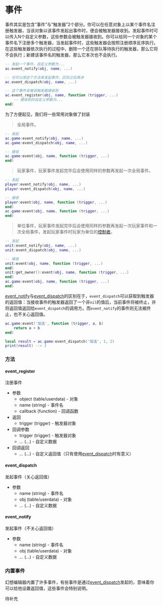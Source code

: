 # 事件

事件其实是包含“事件”与“触发器”2个部分。你可以在任意对象上以某个事件名注册触发器，当该对象以该事件发起出事件时，便会被触发器接收到。发起事件时可以传入N个自定义参数，这些参数会被触发器接收到。你可以给同一个对象的某个事件名下注册多个触发器，当发起事件时，这些触发器会按照注册顺序反序执行。在这些触发器依次执行的过程中，删除一个还在排队等待执行的触发器，那么它将不会执行；新建该事件名的触发器，那么它本次也不会执行。

```lua
-- 发起一个事件，自定义参数为...
ac.event_notify(obj, name, ...)

-- 也可以用这个方法来发起事件，区别之后再讲
ac.event_dispatch(obj, name, ...)

-- 这个事件会被该触发器接收到
ac.event_register(obj, name, function (trigger, ...)
    -- 接收到的自定义参数为...
end)
```

为了方便起见，我们将一些常用对象做了封装

> 全局事件。

```lua
-- 发起
ac.game:event_notify(obj, name, ...)
ac.game:event_dispatch(obj, name, ...)

-- 接收
ac.game:event(obj, name, function (trigger, ...)
end)
```

> 玩家事件，玩家事件发起完毕后会使用同样的参数再发起一次全局事件。

```lua
-- 发起
player:event_notify(obj, name, ...)
player:event_dispatch(obj, name, ...)

-- 接收
player:event(obj, name, function (trigger, ...)
end)
ac.game:event(obj, name, function (trigger, ...)
end)
```

> 单位事件，玩家事件发起完毕后会使用同样的参数再发起一次玩家事件和一次全局事件，发起玩家事件时玩家为单位的[控制者]。

```lua
-- 发起
unit:event_notify(obj, name, ...)
unit:event_dispatch(obj, name, ...)

-- 接收
unit:event(obj, name, function (trigger, ...)
end)
unit:get_owner():event(obj, name, function (trigger, ...)
end)
ac.game:event(obj, name, function (trigger, ...)
end)
```

[event_notify]与[event_dispatch]的区别在于，`event_dispatch`可以获取到触发器的返回值：当接收事件的触发器返回了一个非`nil`的值后，当前事件将被终止，并将返回值返回给`event_dispatch`的调用方。而`event_notify`的事件则无法被终止，也不关心返回值。

```lua
ac.game:event('加法', function (trigger, a, b)
    return a + b
end)

local result = ac.game:event_dispatch('加法', 1, 2)
print(result) --> 3
```

### 方法

#### event_register
注册事件

* 参数
    * object (table/userdata) - 对象
    * name (string) - 事件名
    * callback (function) - 回调函数
* 返回
    * trigger (trigger) - 触发器对象
* 回调参数
    * trigger (trigger) - 触发器对象
    * *...* (...) - 自定义数据
* 回调返回
    * *...* (...) - 自定义返回值（只有使用[event_dispatch]时有意义）

#### event_dispatch
发起事件（关心返回值）

* 参数
    * name (string) - 事件名
    * obj (table/userdata) - 对象
    * *...* (...) - 自定义数据

#### event_notify
发起事件（不关心返回值）

* 参数
    * name (string) - 事件名
    * obj (table/userdata) - 对象
    * *...* (...) - 自定义数据

### 内置事件
幻想编辑器内置了许多事件，有些事件是通过[event_dispatch]发起的，意味着你可以给他设置返回值，这些事件会特别说明。

待补充

[控制者]: /ac/api/player?id=get_owner
[event_notify]: /ac/api/event?id=event_notify
[event_dispatch]: /ac/api/event?id=event_dispatch
